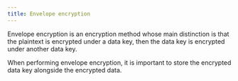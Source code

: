 ```yaml
---
title: Envelope encryption
---
```

Envelope encryption is an encryption method whose main distinction is that the plaintext is encrypted under a data key, then the data key is encrypted under another data key.

When performing envelope encryption, it is important to store the encrypted data key alongside the encrypted data.
